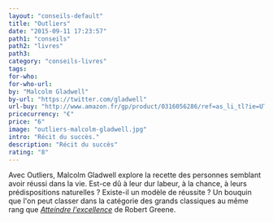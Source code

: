 ```yaml
---
layout: "conseils-default"
title: "Outliers"
date: "2015-09-11 17:23:57"
path1: "conseils"
path2: "livres"
path3:
category: "conseils-livres"
tags:
for-who:
for-who-url:
by: "Malcolm Gladwell"
by-url: "https://twitter.com/gladwell"
url-buy: "http://www.amazon.fr/gp/product/0316056286/ref=as_li_tl?ie=UTF8&camp=1642&creative=6746&creativeASIN=0316056286&linkCode=as2&tag=mdw-21"
pricecurrency: "€"
price: "6"
image: "outliers-malcolm-gladwell.jpg"
intro: "Récit du succès."
description: "Récit du succès"
rating: "8"
---
```


Avec Outliers, Malcolm Gladwell explore la recette des personnes semblant avoir réussi dans la vie. Est-ce dû à leur dur labeur, à la chance, à leurs prédispositions naturelles ? Existe-il un modèle de réussite ? Un bouquin que l'on peut classer dans la catégorie des grands classiques au même rang que [*Atteindre l'excellence*](http://magazineduwebdesign.com/atteindre-l-excellence-robert-greene/) de Robert Greene.
